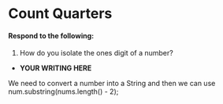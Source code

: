 # Count Quarters
#### Respond to the following:

1. How do you isolate the ones digit of a number?
  * **YOUR WRITING HERE**

We need to convert a number into a String and then we can use num.substring(nums.length() - 2);
